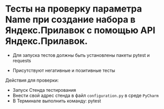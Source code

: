 # Тесты на проверку параметра Name при создание набора в Яндекс.Прилавок с помощью API Яндекс.Прилавок.
- Для запуска тестов должны быть установлены пакеты pytest и requests

- Присутствуют негативные и позитивные тесты

Действия для проверки:
- Запуск Стенда тестирования
- Внести свой адрес стенда в файл `configuration.py` в среде `PyCharm`
- В Терминале выполнить команду: pytest

